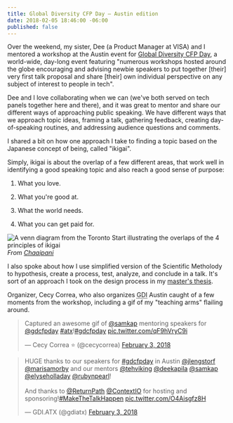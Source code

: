 ```yaml
---
title: Global Diversity CFP Day — Austin edition
date: 2018-02-05 18:46:00 -06:00
published: false
---
```


Over the weekend, my sister, Dee (a Product Manager at VISA) and I mentored a workshop at the Austin event for [Global Diversity CFP Day](https://www.globaldiversitycfpday.com/), a world-wide, day-long event featuring "numerous workshops hosted around the globe encouraging and advising newbie speakers to put together \[their\] very first talk proposal and share \[their\] own individual perspective on any subject of interest to people in tech".

Dee and I love collaborating when we can (we've both served on tech panels together here and there), and it was great to mentor and share our different ways of approaching public speaking. We have different ways that we approach topic ideas, framing a talk, gathering feedback, creating day-of-speaking routines,  and addressing audience questions and comments.

I shared a bit on how one approach I take to finding a  topic based on the Japanese concept of being, called "ikigai".

Simply, ikigai is about the overlap of a few different areas, that work well in identifying a good speaking topic and also reach a good sense of purpose:

1. What you love.

2. What you're good at.

3. What the world needs.

4. What you can get paid for.

![A venn diagram from the Toronto Start illustrating the overlaps of the 4 principles of ikigai](https://assets.weforum.org/editor/tyvToPYsyaZXtaFiUISw-P6abde6j84YSh5o3tXq81c.jpg)*From [Chaaipani](https://chaaipani.com/ikigai/)*

I also spoke about how I use simplified version of the Scientific Metholody to hypothesis, create a process, test, analyze, and conclude in a talk. It's sort of an approach I took on the design process in my [master's thesis](https://ecommons.txstate.edu/handle/10877/4271).

Organizer, Cecy Correa, who also organizes <abbr title="Girl Develop It">GDI</abbr> Austin caught of a few moments from the workshop, including a gif of my "teaching arms" flailing around.

<blockquote class="twitter-tweet" data-lang="en"><p lang="en" dir="ltr">Captured an awesome gif of <a href="https://twitter.com/samkap?ref_src=twsrc%5Etfw">@samkap</a> mentoring speakers for <a href="https://twitter.com/gdcfpday?ref_src=twsrc%5Etfw">@gdcfpday</a> <a href="https://twitter.com/hashtag/atx?src=hash&ref_src=twsrc%5Etfw">#atx</a>!<a href="https://twitter.com/hashtag/gdcfpday?src=hash&ref_src=twsrc%5Etfw">#gdcfpday</a> <a href="https://t.co/qF9hVryC9i">pic.twitter.com/qF9hVryC9i</a></p>— Cecy Correa ⭐️ (@cecycorrea) <a href="https://twitter.com/cecycorrea/status/959920106594885633?ref_src=twsrc%5Etfw">February 3, 2018</a></blockquote>

</blockquote>

<blockquote class="twitter-tweet" data-lang="en"><p lang="en" dir="ltr">HUGE thanks to our speakers for <a href="https://twitter.com/hashtag/gdcfpday?src=hash&ref_src=twsrc%5Etfw">#gdcfpday</a> in Austin <a href="https://twitter.com/jlengstorf?ref_src=twsrc%5Etfw">@jlengstorf</a> <a href="https://twitter.com/marisamorby?ref_src=twsrc%5Etfw">@marisamorby</a> and our mentors <a href="https://twitter.com/tehviking?ref_src=twsrc%5Etfw">@tehviking</a> <a href="https://twitter.com/deekapila?ref_src=twsrc%5Etfw">@deekapila</a> <a href="https://twitter.com/samkap?ref_src=twsrc%5Etfw">@samkap</a> <a href="https://twitter.com/elyseholladay?ref_src=twsrc%5Etfw">@elyseholladay</a> <a href="https://twitter.com/rubynpearl?ref_src=twsrc%5Etfw">@rubynpearl</a>! <br><br>And thanks to <a href="https://twitter.com/returnpath?ref_src=twsrc%5Etfw">@ReturnPath</a> <a href="https://twitter.com/ContextIO?ref_src=twsrc%5Etfw">@ContextIO</a> for hosting and sponsoring!<a href="https://twitter.com/hashtag/MakeTheTalkHappen?src=hash&ref_src=twsrc%5Etfw">#MakeTheTalkHappen</a> <a href="https://t.co/O4Aisgfz8H">pic.twitter.com/O4Aisgfz8H</a></p>— GDI.ATX (@gdiatx) <a href="https://twitter.com/gdiatx/status/959923108248514563?ref_src=twsrc%5Etfw">February 3, 2018</a></blockquote>

</blockquote>
<script async src="https://platform.twitter.com/widgets.js" charset="utf-8"></script>